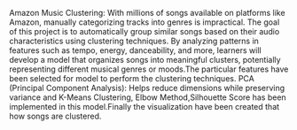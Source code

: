 Amazon Music Clustering:
With millions of songs available on platforms like Amazon, manually categorizing tracks into genres is impractical. The goal of this project is to automatically group similar songs based on their audio characteristics using clustering techniques. By analyzing patterns in features such as tempo, energy, danceability, and more, learners will develop a model that organizes songs into meaningful clusters, potentially representing different musical genres or moods.The particular features have been selected for model to perform the clustering techniques.
PCA (Principal Component Analysis): Helps reduce dimensions while preserving variance and  K-Means Clustering, Elbow Method,Silhouette Score has been implemented in this model.Finally the visualization have been created that how songs are clustered.
